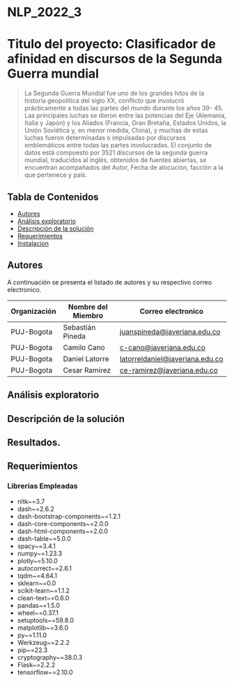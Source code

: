 # NLP_2022_3
# Titulo del proyecto: Clasificador de afinidad en discursos de la Segunda Guerra mundial
>La Segunda Guerra Mundial fue uno de los grandes hitos de la historia geopolítica del siglo XX, conflicto que involucró prácticamente a todas las partes del mundo durante los años 39- 45. Las principales luchas se dieron entre las potencias del Eje (Alemania, Italia y Japón) y los Aliados (Francia, Gran Bretaña, Estados Unidos, la Unión Soviética y, en menor medida, China), y muchas de estas luchas fueron determinadas o impulsadas por discursos emblemáticos entre todas las partes involucradas.
El conjunto de datos está compuesto por 3521 discursos de la segunda guerra mundial, traducidos al inglés, obtenidos de fuentes abiertas, se encuentran acompañados del Autor, Fecha de alocución, facción a la que pertenece y país.


## Tabla de Contenidos
* [Autores](#autores)
* [Análisis exploratorio](#análisis-exploratorio)
* [Descripción de la solución](#descripción-de-la-solución)
* [Requerimientos](#requerimientos)
* [Instalacion](#instalación)

## Autores
A continuación se presenta el listado de autores y su respectivo correo electronico.

| Organización   | Nombre del Miembro | Correo electronico | 
|----------|-------------|-------------|
| PUJ-Bogota | Sebastián Pineda| juanspineda@javeriana.edu.co|
| PUJ-Bogota  |  Camilo Cano | c-cano@javeriana.edu.co |
| PUJ-Bogota  |  Daniel Latorre   | latorreldaniel@javeriana.edu.co| 
| PUJ-Bogota  |  Cesar Ramirez   | ce-ramirez@javeriana.edu.co|

## Análisis exploratorio


## Descripción de la solución

## Resultados.

## Requerimientos

### Librerias Empleadas 
- nltk~=3.7
- dash~=2.6.2
- dash-bootstrap-components~=1.2.1
- dash-core-components~=2.0.0
- dash-html-components~=2.0.0
- dash-table~=5.0.0
- spacy~=3.4.1
- numpy~=1.23.3
- plotly~=5.10.0
- autocorrect~=2.6.1
- tqdm~=4.64.1
- sklearn~=0.0
- scikit-learn~=1.1.2
- clean-text~=0.6.0
- pandas~=1.5.0
- wheel~=0.37.1
- setuptools~=59.8.0
- matplotlib~=3.6.0
- py~=1.11.0
- Werkzeug~=2.2.2
- pip~=22.3
- cryptography~=38.0.3
- Flask~=2.2.2
- tensorflow~=2.10.0

